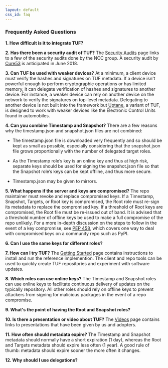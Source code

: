 ```yaml
---
layout: default
css_id: faq
---
```


### Frequently Asked Questions

**1. How difficult is it to integrate TUF?**


**2. Has there been a security audit of TUF?**
  The [Security Audits](https://theupdateframework.github.io/audits.html) page
  links to a few of the security audits done by the NCC group.  A security
  audit by [Cure53](https://cure53.de/) is anticipated in June 2018.

**3. Can TUF be used with weaker devices?**
  At a minimum, a client device must verify the hashes and signatures on TUF
  metadata.  If a device isn't powerful enough to perform cryptographic
  operations or has limited memory, it can delegate verification of hashes and
  signatures to another device.  For instance, a weaker device can rely on
  another device on the network to verify the signatures on top-level metadata.
  Delegating to another device is not built into the framework but
  [Uptane](https://uptane.github.io/), a variant of TUF, is designed to work
  with weaker devices like the Electronic Control Units found in automobiles.

**4. Can you combine Timestamp and Snapshot?**
  There are a few reasons why the timestamp.json and snapshot.json files are
  not combined:

  * The timestamp.json file is downloaded very frequently and so should be kept
  as small as possible, especially considering that the snapshot.json file
  grows proportionally with the number of delegated target roles.

  * As the Timestamp role’s key is an online key and thus at high risk,
  separate keys should be used for signing the snapshot.json file so that the
  Snapshot role’s keys can be kept offline, and thus more secure.

  * Timestamp.json may be given to mirrors.

**5. What happens if the server and keys are compromised?**
  The repo maintainer must revoke and replace compromised keys.  If a
  Timestamp, Snapshot, Targets, or Root key is compromised, the Root role must
  re-sign its metadata to replace the compromised key.  If a threshold of Root
  keys are compromised, the Root file must be re-issued out of band.  It is
  advised that a threshold number of offline keys be used to make a full
  compromise of the repo unlikely.  For a more in-depth discussion on the steps
  to follow in the event of a key compromise, see [PEP
  458](https://www.python.org/dev/peps/pep-0458/#in-the-event-of-a-key-compromise),
  which covers one way to deal with compromised keys on a community repo such
  as PyPI.

**6. Can I use the same keys for different roles?**

**7. How can I try TUF?**
   The [Getting
   Started](https://github.com/theupdateframework/tuf/blob/develop/docs/GETTING_STARTED.rst)
   page contains instructions to install and run the reference implemention.
   The client and repo tools can be used to quickly create TUF repositories and
   experiment with software updates.

**8. Which roles can use online keys?**
  The Timestamp and Snapshot roles can use online keys to facilitate continuous
  delivery of updates on the typically repository.  All other roles should rely
  on offline keys to prevent attackers from signing for malicious packages in
  the event of a repo compromise.

**9. What's the point of having the Root and Snapshot roles?**

**10. Is there a presentation or video about TUF?**
  The [Videos](https://theupdateframework.github.io/videos.html) page contains
  links to presentations that have been given by us and adopters.

**11. How often should metadata expire?**
  The Timestamp and Snapshot metadata should normally have a short expiration
  (1 day), whereas the Root and Targets metadata should expire less often (1
  year).  A good rule of thumb: metadata should expire sooner the more often it
  changes.

**12. Why should I use delegations?**
